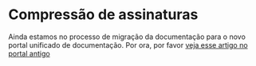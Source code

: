 ﻿# Compressão de assinaturas

Ainda estamos no processo de migração da documentação para o novo portal unificado de documentação. Por ora, por favor
[veja esse artigo no portal antigo](http://pki.lacunasoftware.com/Help/html/c184c9f5-002c-4bd1-a66b-af1b69751a56.htm)
